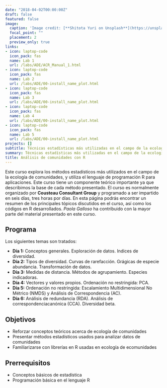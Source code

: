 ```yaml
---
date: "2018-04-02T00:00:00Z"
draft: false
featured: false
image:
  caption: 'Image credit: [**Shitota Yuri on Unsplash**](https://unsplash.com/photos/p0hDztR46cw)'
  focal_point: ""
  placement: 2
  preview_only: true
links:
- icon: laptop-code
  icon_pack: fas
  name: Lab 1
  url: /labs/ADE/ACR_Manual_1.html
- icon: laptop-code
  icon_pack: fas
  name: Lab 2
  url: /labs/ADE/00-install_name_plot.html
- icon: laptop-code
  icon_pack: fas
  name: Lab 3
  url: /labs/ADE/00-install_name_plot.html
- icon: laptop-code
  icon_pack: fas
  name: Lab 4
  url: /labs/ADE/00-install_name_plot.html
- icon: laptop-code
  icon_pack: fas
  name: Lab 5
  url: /labs/ADE/00-install_name_plot.html
projects: []
subtitle: Técnicas estadísticas más utilizadas en el campo de la ecología de comunidades.
summary: Técnicas estadísticas más utilizadas en el campo de la ecología de comunidades.
title: Análisis de comunidades con R
---
```


Este curso explora los métodos estadísticos más utilizados en el campo de la ecología de comunidades, y utiliza el lenguaje de programación R para aplicaciones. Este curso tiene un componente teórico importante ya que describimos la base de cada método presentado. El curso es normalmente organizado por **Cousteau Consultant Group** y programado a ser impartido en seis días, tres horas por días. En esta página podrás encontrar un resumen de los principales tópicos discutidos en el curso, así como los códigos en R desarrollados. *Paola Galloso* ha contribuido con la mayor parte del material presentado en este curso.

## Programa

Los siguientes temas son tratados:

- **Día 1:** Conceptos generales. Exploración de datos. Indices de diversidad.
- **Día 2:** Tipos de diversidad. Curvas de rarefacción. Grágicas de especie abundancia. Transformación de datos.
- **Día 3:** Medidas de distancia. Métodos de agrupamiento. Especies indicadoras.
- **Día 4:** Vectores y valores propios. Ordenación no restringida: PCA.
- **Día 5:** Ordenación no restringida: Escalamiento Multidimensional No Métrico (NMDS) y Análisis de Correspondencia (AC).
- **Día 6:** Análisis de redundancia (RDA). Análisis de correspondenciacanónica (CCA). Diversidad beta. 

## Objetivos

- Reforzar conceptos teóricos acerca de ecología de comunidades
- Presentar métodos estadísticos usados para analizar datos de comunidades
- Familiarizarse con librerías en R usadas en ecología de ecomunidades

## Prerrequisitos

* Conceptos básicos de estadística
* Programación básica en el lenguaje R
